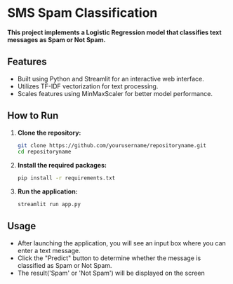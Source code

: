 # SMS Spam Classification

**This project implements a Logistic Regression model that classifies text messages as Spam or Not Spam.**

## Features

- Built using Python and Streamlit for an interactive web interface.
- Utilizes TF-IDF vectorization for text processing.
- Scales features using MinMaxScaler for better model performance.

## How to Run

1. **Clone the repository:**
   ```bash
   git clone https://github.com/yourusername/repositoryname.git
   cd repositoryname
   ```
3. **Install the required packages:**
   ```bash
   pip install -r requirements.txt
   ```

5. **Run the application:**
   ```bash
   streamlit run app.py
   ```

## Usage
* After launching the application, you will see an input box where you can enter a text message.
* Click the "Predict" button to determine whether the message is classified as Spam or Not Spam.
* The result('Spam' or 'Not Spam') will be displayed on the screen
